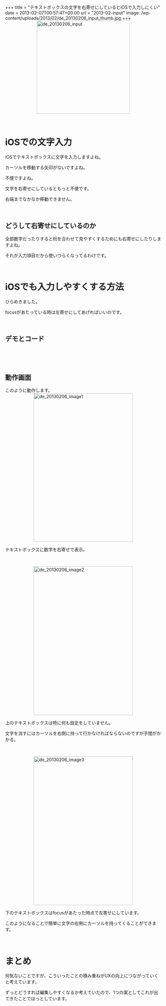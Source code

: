 +++
title = "テキストボックスの文字を右寄せにしているとiOSで入力しにくい"
date = 2013-02-07T00:57:47+00:00
url = "2013-02-input"
image: /wp-content/uploads/2013/02/de_20130206_input_thumb.jpg
+++
[<img style="background-image: none; border-bottom: 0px; border-left: 0px; padding-left: 0px; padding-right: 0px; display: block; float: none; margin-left: auto; border-top: 0px; margin-right: auto; border-right: 0px; padding-top: 0px" title="de_20130206_input" border="0" alt="de_20130206_input" src="http://5000164.jp/wp-content/uploads/2013/02/de_20130206_input_thumb.jpg" width="300" height="300" />](http://5000164.jp/wp-content/uploads/2013/02/de_20130206_input.jpg)

&nbsp;

# iOSでの文字入力

iOSでテキストボックスに文字を入力しますよね。

カーソルを移動する矢印がないですよね。

不便ですよね。

文字を右寄せにしているともっと不便です。

右端までなかなか移動できません。

&nbsp;

## どうして右寄せにしているのか

全部数字だったりすると桁を合わせて見やすくするためにも右寄せにしたりしますよね。

それが入力項目だから使いづらくなってるわけです。

&nbsp;

# iOSでも入力しやすくする方法

ひらめきました。

focusがあたっている時は左寄せにしてあげればいいのです。

&nbsp;

## デモとコード



&nbsp;

&nbsp;

## 動作画面

このように動作します。[<img style="background-image: none; border-bottom: 0px; border-left: 0px; padding-left: 0px; padding-right: 0px; display: block; float: none; margin-left: auto; border-top: 0px; margin-right: auto; border-right: 0px; padding-top: 0px" title="de_20130206_image1" border="0" alt="de_20130206_image1" src="http://5000164.jp/wp-content/uploads/2013/02/de_20130206_image1_thumb.jpg" width="320" height="480" />](http://5000164.jp/wp-content/uploads/2013/02/de_20130206_image1.jpg)

テキストボックスに数字を右寄せで表示。

&nbsp;

[<img style="background-image: none; border-bottom: 0px; border-left: 0px; padding-left: 0px; padding-right: 0px; display: block; float: none; margin-left: auto; border-top: 0px; margin-right: auto; border-right: 0px; padding-top: 0px" title="de_20130206_image2" border="0" alt="de_20130206_image2" src="http://5000164.jp/wp-content/uploads/2013/02/de_20130206_image2_thumb.jpg" width="320" height="480" />](http://5000164.jp/wp-content/uploads/2013/02/de_20130206_image2.jpg)

上のテキストボックスは特に何も設定をしていません。

文字を消すにはカーソルを右側に持って行かなければならないのですが手間がかかる。

&nbsp;

[<img style="background-image: none; border-bottom: 0px; border-left: 0px; padding-left: 0px; padding-right: 0px; display: block; float: none; margin-left: auto; border-top: 0px; margin-right: auto; border-right: 0px; padding-top: 0px" title="de_20130206_image3" border="0" alt="de_20130206_image3" src="http://5000164.jp/wp-content/uploads/2013/02/de_20130206_image3_thumb.jpg" width="320" height="480" />](http://5000164.jp/wp-content/uploads/2013/02/de_20130206_image3.jpg)

下のテキストボックスはfocusがあたった時点で左寄せにしています。

このようになることで簡単に文字の右側にカーソルを持ってくることができます。

&nbsp;

# まとめ

何気ないことですが、こういったことの積み重ねがUXの向上につながっていくと考えています。

ずっとどうすれば編集しやすくなるか考えていたので、1つの案としてこれが出てきたことでほっとしています。